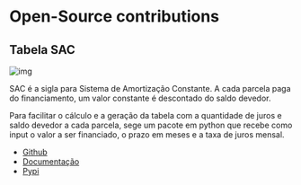 # Open-Source contributions

## Tabela SAC

![img](https://media.licdn.com/dms/image/C4D22AQFnQB2Sx6eQjQ/feedshare-shrink_800/0/1671883937758?e=1674691200&v=beta&t=vZKFMbirwTcAUhdsWg4wRiRyTaISClq76u3QPuYvwVY)

SAC é a sigla para Sistema de Amortização Constante. A cada parcela paga do financiamento, um valor constante é descontado do saldo devedor.

Para facilitar o cálculo e a geração da tabela com a quantidade de juros e saldo devedor a cada parcela, sege um pacote em python que recebe como input o valor a ser financiado, o prazo em meses e a taxa de juros mensal.
- [Github](https://lnkd.in/d-xjhsc9)
- [Documentação](https://lnkd.in/dgax4g-g)
- [Pypi](https://lnkd.in/dnmw9h9c)
